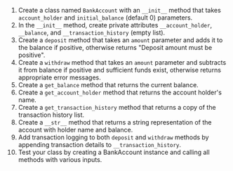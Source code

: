 1. Create a class named `BankAccount` with an `__init__` method that takes `account_holder` and `initial_balance` (default 0) parameters.
2. In the `__init__` method, create private attributes `__account_holder`, `__balance`, and `__transaction_history` (empty list).
3. Create a `deposit` method that takes an `amount` parameter and adds it to the balance if positive, otherwise returns "Deposit amount must be positive".
4. Create a `withdraw` method that takes an `amount` parameter and subtracts it from balance if positive and sufficient funds exist, otherwise returns appropriate error messages.
5. Create a `get_balance` method that returns the current balance.
6. Create a `get_account_holder` method that returns the account holder's name.
7. Create a `get_transaction_history` method that returns a copy of the transaction history list.
8. Create a `__str__` method that returns a string representation of the account with holder name and balance.
9. Add transaction logging to both `deposit` and `withdraw` methods by appending transaction details to `__transaction_history`.
10. Test your class by creating a BankAccount instance and calling all methods with various inputs.